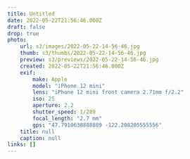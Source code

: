 ```yaml
---
title: Untitled
date: 2022-05-22T21:56:46.000Z
draft: false
drop: true
photo:
    url: s3/images/2022-05-22-14-56-46.jpg
    thumb: s3/thumbs/2022-05-22-14-56-46.jpg
    preview: s3/previews/2022-05-22-14-56-46.jpg
    created: 2022-05-22T21:56:46.000Z
    exif:
        make: Apple
        model: "iPhone 12 mini"
        lens: "iPhone 12 mini front camera 2.71mm f/2.2"
        iso: 25
        aperture: 2.2
        shutter_speed: 1/289
        focal_length: "2.7 mm"
        gps: "47.7910638888889 -122.208205555556"
    title: null
    caption: null
links: []
---
```

